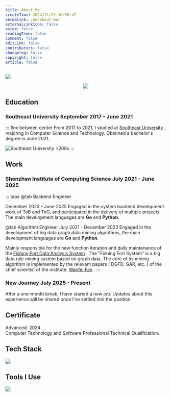 ```yaml
---
title: About Me
createTime: 2024/11/25 16:55:47
permalink: /en/about-me/
externalLinkIcon: false
aside: false
readingTime: false
comment: false
editLink: false
contributors: false
changelog: false
copyright: false
article: false
---
```

![](/back-ground/github-header-image.png)

<div align=center>
  <img  src="https://readme-typing-svg.demolab.com?font=Fira+Code&weight=600&size=24&pause=1000&color=59c798&center=true&vCenter=true&random=false&width=280&lines=Welcome+to+my+blog">
</div>

## Education
### Southeast University <Badge>September 2017 - June 2021</Badge>
::: flex between center
From 2017 to 2021, I studied at [Southeast University](https://www.seu.edu.cn/) , majoring in Computer Science and Technology. Obtained a bachelor's degree in June 2021.

![Southeast University =200x](/logo/seu.svg)
:::

<CardGrid>
<LinkCard title="Shaofu Yang" href="https://sfyangcs.github.io/"  icon="/avatar/ysf.jpg" description="Advisor"/>
<LinkCard title="Affine transformation of distributed unmanned vehicle platoon" href="/pdf/thesis.pdf"  icon=skill-icons:ros-dark description="Undergraduate thesis"/>
</CardGrid>

## Work
### Shenzhen Institute of Computing Science <Badge>July 2021 - June 2025</Badge>

::: tabs
@tab Backend Engineer

<Badge>December 2023 - June 2025</Badge>
Engaged in the system backend development work of ToB and ToG, and participated in the delivery of multiple projects. The main development languages ​​are **Go** and **Python**.

@tab Algorithm Engineer
<Badge>July 2021 - December 2023</Badge>
Engaged in the development of big data graph data mining algorithms, the main development languages ​​are **Go** and **Python**.

Mainly responsible for the new function iteration and daily maintenance of the [Fishing Fort Data Analysis System](https://www.sics.ac.cn/col8/index) . The "Fishing Fort System" is a big data rule mining system based on graph data. The core of its mining algorithm is implemented by the relevant papers ( DGFD, GAR, etc. ) of the chief scientist of the institute: [Wenfei Fan](https://en.wikipedia.org/wiki/Wenfei_Fan) .
:::

### New Journey <Badge>July 2025 - Present</Badge>
After a one-month break, I have started a new job. Updates about this experience will be shared once I've settled into the position.

## Certificate
<LinkCard title="Systems Analyst" href="/pdf/certificate.pdf" target="_blank" icon="/icon/ruankao.png">
<div style="display: flex; gap: 8px;">
    <Badge>Advanced</Badge> <Badge>2024</Badge>
</div>
Computer Technology and Software Professional Technical Qualification.
</LinkCard>

## Tech Stack
<picture><img src="https://go-skill-icons.vercel.app/api/icons?i=go,py,gin,flask,redis,mysql,oracle,postgres,hadoop,kafka,etcd,grpc,gorm&perline=5"></picture>

## Tools I Use
<picture><img src="https://go-skill-icons.vercel.app/api/icons?i=vscode,goland,pycharm,dbeaver,git,github,kubernetes,docker,vercel,jenkins,grafana&perline=5"></picture>
